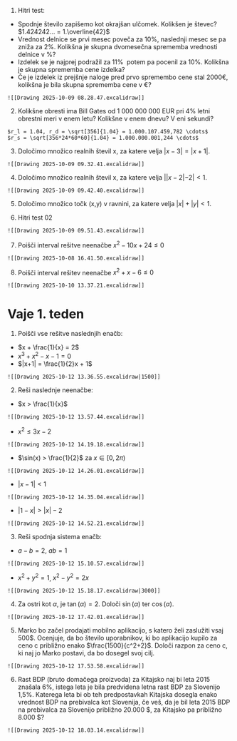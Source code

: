 1. Hitri test:
- Spodnje število zapišemo kot okrajšan ulčomek. Kolikšen je števec? $1.424242... = 1.\overline{42}$
- Vrednost delnice se prvi mesec poveča za 10%, naslednji mesec se pa zniža za 2%. Kolikšna je skupna dvomesečna sprememba vrednosti delnice v %?
- Izdelek se je najprej podražil za 11%  potem pa pocenil za 10%. Kolikšna je skupna sprememba cene izdelka?
- Če je izdelek iz prejšnje naloge pred prvo spremembo cene stal 2000€, kolikšna je bila skupna sprememba cene v €?

```spoiler-markdown
![[Drawing 2025-10-09 08.28.47.excalidraw]]
```

2. Kolikšne obresti ima Bill Gates od 1 000 000 000 EUR pri 4% letni obrestni meri v enem letu? Kolikšne v enem dnevu? V eni sekundi?
```spoiler-markdown
$r_l = 1.04, r_d = \sqrt[356]{1.04} = 1.000.107.459,782 \cdots$
$r_s = \sqrt[356*24*60*60]{1.04} = 1.000.000.001,244 \cdots$
```

3. Določimo množico realnih števil x, za katere velja $|x-3| = |x+1|$.
```spoiler-markdown
![[Drawing 2025-10-09 09.32.41.excalidraw]]
```

4. Določimo množico realnih števil x, za katere velja $||x-2|-2| < 1$.
```spoiler-markdown
![[Drawing 2025-10-09 09.42.40.excalidraw]]
```

5. Določimo množico točk (x,y) v ravnini, za katere velja $|x| + |y| <1$.

6. Hitri test 02
```spoiler-markdown
![[Drawing 2025-10-09 09.51.43.excalidraw]]
```

7. Poišči interval rešitve neenačbe $x^2 - 10x + 24 \le 0$
```spoiler-markdown
![[Drawing 2025-10-08 16.41.50.excalidraw]]
```

8. Poišči interval rešitev neenačbe $x^2 + x - 6 \le 0$
```spoiler-markdown
![[Drawing 2025-10-10 13.37.21.excalidraw]]
```

# Vaje 1. teden

1. Poišči vse rešitve naslednjih enačb: 
- $x + \frac{1}{x} = 2$
- $x^3 + x^2 - x - 1 = 0$
- $|x+1| = \frac{1}{2}x + 1$

```spoiler-markdown
![[Drawing 2025-10-12 13.36.55.excalidraw|1500]]
```

2. Reši naslednje neenačbe:
- $x > \frac{1}{x}$
```spoiler-markdown
![[Drawing 2025-10-12 13.57.44.excalidraw]]
```
- $x^2 \le 3x -2$
```spoiler-markdown
![[Drawing 2025-10-12 14.19.18.excalidraw]]
```
- $\sin(x) > \frac{1}{2}$ za $x \in [0,2\pi)$
```spoiler-markdown
![[Drawing 2025-10-12 14.26.01.excalidraw]]
```
- $|x-1| < 1$
```spoiler-markdown
![[Drawing 2025-10-12 14.35.04.excalidraw]]
```
- $|1-x| > |x| - 2$
```spoiler-markdown
![[Drawing 2025-10-12 14.52.21.excalidraw]]
```

3. Reši spodnja sistema enačb:
- $a-b = 2$, $ab=1$
```spoiler-markdown
![[Drawing 2025-10-12 15.10.57.excalidraw]]
```
- $x^2 + y^2 = 1$, $x^2-y^2 = 2x$
```spoiler-markdown
![[Drawing 2025-10-12 15.18.17.excalidraw|3000]]
```
4. Za ostri kot $\alpha$, je $\tan(\alpha)=2$. Določi $\sin(\alpha)$ ter $\cos(\alpha)$.

```spoiler-markdown
![[Drawing 2025-10-12 17.42.01.excalidraw]]
```

5. Marko bo začel prodajati mobilno aplikacijo, s katero želi zaslužiti vsaj 500$. Ocenjuje, da bo število uporabnikov, ki bo aplikacijo kupilo za ceno c približno enako $\frac{1500}{c^2+2}$. Določi razpon za ceno c, ki naj jo Marko postavi, da bo dosegel svoj cilj.

```spoiler-markdown
![[Drawing 2025-10-12 17.53.58.excalidraw]]
```

6. Rast BDP (bruto domačega proizvoda) za Kitajsko naj bi leta 2015 znašala 6%, istega leta je bila predvidena letna rast BDP za Slovenijo 1,5%. Katerega leta bi ob teh predpostavkah Kitajska dosegla enako vrednost BDP na prebivalca kot Slovenija, če veš, da je bil leta 2015 BDP na prebivalca za Slovenijo približno 20.000 $, za Kitajsko pa približno 8.000 $?

```spoiler-markdown
![[Drawing 2025-10-12 18.03.14.excalidraw]]
```